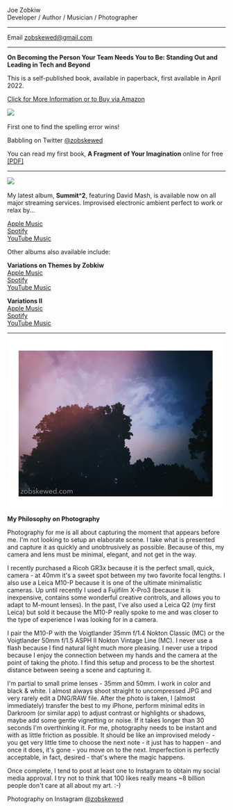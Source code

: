 Joe Zobkiw<br />
Developer / Author / Musician / Photographer

<hr />

Email [zobskewed@gmail.com](mailto:zobskewed@gmail.com)

<hr />

<b>On Becoming the Person Your Team Needs You to Be: Standing Out and Leading in Tech and Beyond</b>

This is a self-published book, available in paperback, first available in April 2022. 

[Click for More Information or to Buy via Amazon](http://www.amazon.com/dp/B09WQDWTZJ/ref=nosim?tag=zobskewed01-20)

[<img src="https://images-na.ssl-images-amazon.com/images/I/31q-MSswEoL._SX331_BO1,204,203,200_.jpg" height="300" />](http://www.amazon.com/dp/B09WQDWTZJ/ref=nosim?tag=zobskewed01-20)

First one to find the spelling error wins!

Babbling on Twitter [@zobskewed](http://twitter.com/zobskewed)

You can read my first book, <b>A Fragment of Your Imagination</b> online for free [[PDF]](https://vintageapple.org/macprogramming/pdf/A_Fragment_Of_Your_Imagination_1995.pdf)

<hr />

<img src="https://secureservercdn.net/192.169.221.188/nbg.4c5.myftpupload.com/wp-content/uploads/2022/03/summit_cover-Final-1024x1024.jpg" height="300" />

My latest album, <b>Summit^2</b>, featuring David Mash, is available now on all major streaming services. Improvised electronic ambient perfect to work or relax by...

[Apple Music](https://music.apple.com/us/album/summit2/1615083350)<br />
[Spotify](https://open.spotify.com/album/5wYqp8oDCjkI7z5cFslk8e?si=ToshM-RJRgWnLqMXeXh9Ig)<br />
[YouTube Music](https://music.youtube.com/playlist?list=OLAK5uy_nfzBBfwxQME9dPB8Np5TswYTwJXe7CU4o)

Other albums also available include:

<b>Variations on Themes by Zobkiw</b><br />
[Apple Music](https://music.apple.com/us/album/variations-on-themes-by-zobkiw/1535195697)<br />
[Spotify](https://open.spotify.com/album/0lffqUeWzHNEp5jtRaPAnY?si=0NJoN4yFRyig8u_r-jiOBw)<br />
[YouTube Music](https://music.youtube.com/playlist?list=OLAK5uy_nNpn7ezAC-NA-ecx_uyx2PHwW2WEImCu0)

<b>Variations II</b><br />
[Apple Music](https://music.apple.com/us/album/variations-ii/1561894234)<br />
[Spotify](https://open.spotify.com/album/4NimGgFHVTq7fmsAGfwIaO?si=7d_8N3LgS3OJbSuPXxnNGg)<br />
[YouTube Music](https://music.youtube.com/playlist?list=OLAK5uy_k9OztJnfOq2_egyS5o9yv7ZWdJw14sf4o)

<hr />

<!--![colorful_trees_and_sky_small.jpg](colorful_trees_and_sky_small.jpg)-->
<img src="colorful_trees_and_sky_small.jpg" width="500" />

<b>My Philosophy on Photography</b>

Photography for me is all about capturing the moment that appears before me. I'm not looking to setup an elaborate scene. I take what is presented and capture it as quickly and unobtrusively as possible. Because of this, my camera and lens must be minimal, elegant, and not get in the way.

I recently purchased a Ricoh GR3x because it is the perfect small, quick, camera - at 40mm it's a sweet spot between my two favorite focal lengths. I also use a Leica M10-P because it is one of the ultimate minimalistic cameras. Up until recently I used a Fujifilm X-Pro3 (because it is inexpensive, contains some wonderful creative controls, and allows you to adapt to M-mount lenses).  In the past, I've also used a Leica Q2 (my first Leica) but sold it because the M10-P really spoke to me and was closer to the type of experience I was looking for in a camera.

I pair the M10-P with the Voigtlander 35mm f/1.4 Nokton Classic (MC) or the Voigtlander 50mm f/1.5 ASPH II Nokton Vintage Line (MC). I never use a flash because I find natural light much more pleasing. I never use a tripod because I enjoy the connection between my hands and the camera at the point of taking the photo. I find this setup and process to be the shortest distance between seeing a scene and capturing it.

I'm partial to small prime lenses - 35mm and 50mm. I work in color and black & white. I almost always shoot straight to uncompressed JPG and very rarely edit a DNG/RAW file. After the photo is taken, I (almost immediately) transfer the best to my iPhone, perform minimal edits in Darkroom (or similar app) to adjust contrast or highlights or shadows, maybe add some gentle vignetting or noise. If it takes longer than 30 seconds I'm overthinking it. For me, photography needs to be instant and with as little friction as possible. It should be like an improvised melody - you get very little time to choose the next note - it just has to happen - and once it does, it's gone - you move on to the next. Imperfection is perfectly acceptable, in fact, desired - that's where the magic happens.

Once complete, I tend to post at least one to Instagram to obtain my social media approval. I try not to think that 100 likes really means ~8 billion people don't care at all about my art. :-)

Photography on Instagram [@zobskewed](http://instagram.zobskewed.com/)

<!--
[Visit Amazon](https://www.amazon.com/?&_encoding=UTF8&tag=zobskewed-20&linkCode=ur2&linkId=89d99b8bc966b26db86a1e808a43a895&camp=1789&creative=9325)
-->
